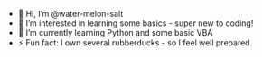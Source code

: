 - 👋 Hi, I’m @water-melon-salt
- 👀 I’m interested in learning some basics - super new to coding!
- 🌱 I’m currently learning Python and some basic VBA
- ⚡ Fun fact: I own several rubberducks - so I feel well prepared.

<!---
water-melon-salt/water-melon-salt is a ✨ special ✨ repository because its `README.md` (this file) appears on your GitHub profile.
You can click the Preview link to take a look at your changes.
--->
